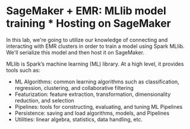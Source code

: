 # SageMaker + EMR: MLlib model training * Hosting on SageMaker

In this lab, we're going to utilize our knowledge of connecting and interacting with EMR clusters in order to train a 
model using Spark MLlib. We'll serialize this model and then host it on SageMaker. 

MLlib is Spark’s machine learning (ML) library. At a high level, it provides tools such as:

* ML Algorithms: common learning algorithms such as classification, regression, clustering, and collaborative filtering
* Featurization: feature extraction, transformation, dimensionality reduction, and selection
* Pipelines: tools for constructing, evaluating, and tuning ML Pipelines
* Persistence: saving and load algorithms, models, and Pipelines
* Utilities: linear algebra, statistics, data handling, etc.
